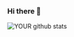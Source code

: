 ### Hi there 👋

![YOUR github stats](https://github-readme-stats.vercel.app/api?username=timotismjntk&show_icons=true&theme=radical)
